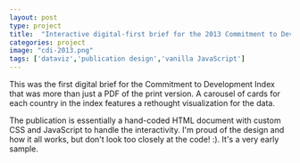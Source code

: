 ```yaml
---
layout: post
type: project
title:  "Interactive digital-first brief for the 2013 Commitment to Development Index"
categories: project
image: "cdi-2013.png"
tags: ['dataviz','publication design','vanilla JavaScript']
---
```


This was the first digital brief for the Commitment to Development Index that was more than just a PDF of the print version. A carousel of cards for each country in the index features a rethought visualization for the data.

The publication is essentially a hand-coded HTML document with custom CSS and JavaScript to handle the interactivity. I'm proud of the design and how it all works, but don't look too closely at the code! :). It's a very early sample.